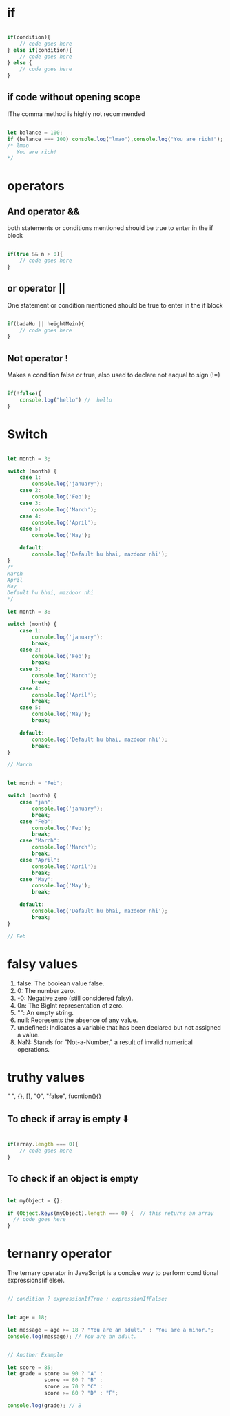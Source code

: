 # if 

```js

if(condition){
    // code goes here
} else if(condition){
    // code goes here
} else {
    // code goes here
}

```

## if code without opening scope 

!The comma method is highly not recommended

```js

let balance = 100;
if (balance === 100) console.log("lmao"),console.log("You are rich!"); 
/* lmao 
   You are rich!
*/

```

# operators

## And operator &&

both statements or conditions mentioned should be true to enter in the if block

```js

if(true && n > 0){
    // code goes here
}

```

## or operator ||

One statement or condition mentioned should be true to enter in the if block

```js 

if(badaHu || heightMein){
    // code goes here
}

```

## Not operator !

Makes a condition false or true, also used to declare not eaqual to sign (!=)

```js

if(!false){
    console.log("hello") //  hello
}
```

# Switch 

```js

let month = 3;

switch (month) {
    case 1:
        console.log('january');
    case 2:
        console.log('Feb');
    case 3:
        console.log('March');
    case 4:
        console.log('April');
    case 5:
        console.log('May');

    default:
        console.log('Default hu bhai, mazdoor nhi');
}
/*
March
April
May
Default hu bhai, mazdoor nhi
*/

let month = 3;

switch (month) {
    case 1:
        console.log('january');
        break;
    case 2:
        console.log('Feb');
        break;
    case 3:
        console.log('March');
        break;
    case 4:
        console.log('April');
        break;
    case 5:
        console.log('May');
        break;

    default:
        console.log('Default hu bhai, mazdoor nhi');
        break;
}

// March


let month = "Feb";

switch (month) {
    case "jan":
        console.log('january');
        break;
    case "Feb":
        console.log('Feb');
        break;
    case "March":
        console.log('March');
        break;
    case "April":
        console.log('April');
        break;
    case "May":
        console.log('May');
        break;

    default:
        console.log('Default hu bhai, mazdoor nhi');
        break;
}

// Feb 

```

# falsy values 

1. false: The boolean value false.
2. 0: The number zero.
3. -0: Negative zero (still considered falsy).
4. 0n: The BigInt representation of zero.
5. "": An empty string.
6. null: Represents the absence of any value.
7. undefined: Indicates a variable that has been declared but not assigned a value.
8. NaN: Stands for "Not-a-Number," a result of invalid numerical operations.

# truthy values 

" ", {}, [], "0", "false", fucntion(){}

## To check if array is empty ⬇️

```js

if(array.length === 0){
    // code goes here
}

```

## To check if an object is empty

```js

let myObject = {};

if (Object.keys(myObject).length === 0) {  // this returns an array
  // code goes here
}

```

# ternanry operator 

The ternary operator in JavaScript is a concise way to perform conditional expressions(if else).

```js

// condition ? expressionIfTrue : expressionIfFalse;


let age = 18;

let message = age >= 18 ? "You are an adult." : "You are a minor.";
console.log(message); // You are an adult.


// Another Example

let score = 85;
let grade = score >= 90 ? "A" :
            score >= 80 ? "B" :
            score >= 70 ? "C" :
            score >= 60 ? "D" : "F";

console.log(grade); // B 
```